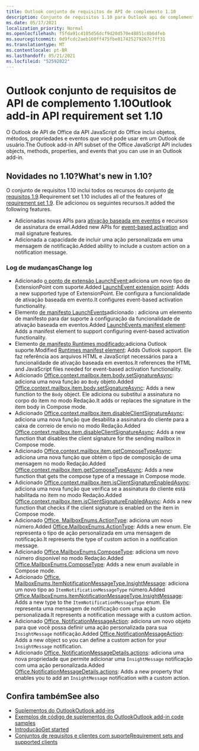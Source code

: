 ```yaml
---
title: Outlook conjunto de requisitos de API de complemento 1.10
description: Conjunto de requisitos 1.10 para Outlook api de complemento.
ms.date: 05/17/2021
localization_priority: Normal
ms.openlocfilehash: f5fda91c4105d56dcf9d20d570e48851c8b6dfeb
ms.sourcegitcommit: 0d9fcdc2aeb160ff475fbe817425279267c7ff31
ms.translationtype: MT
ms.contentlocale: pt-BR
ms.lasthandoff: 05/21/2021
ms.locfileid: "52592022"
---
```

# <a name="outlook-add-in-api-requirement-set-110"></a><span data-ttu-id="e3abc-103">Outlook conjunto de requisitos de API de complemento 1.10</span><span class="sxs-lookup"><span data-stu-id="e3abc-103">Outlook add-in API requirement set 1.10</span></span>

<span data-ttu-id="e3abc-104">O Outlook de API de Office da API JavaScript do Office inclui objetos, métodos, propriedades e eventos que você pode usar em um Outlook de usuário.</span><span class="sxs-lookup"><span data-stu-id="e3abc-104">The Outlook add-in API subset of the Office JavaScript API includes objects, methods, properties, and events that you can use in an Outlook add-in.</span></span>

## <a name="whats-new-in-110"></a><span data-ttu-id="e3abc-105">Novidades no 1.10?</span><span class="sxs-lookup"><span data-stu-id="e3abc-105">What's new in 1.10?</span></span>

<span data-ttu-id="e3abc-106">O conjunto de requisitos 1.10 inclui todos os recursos do conjunto [de requisitos 1.9](../requirement-set-1.9/outlook-requirement-set-1.9.md).</span><span class="sxs-lookup"><span data-stu-id="e3abc-106">Requirement set 1.10 includes all of the features of [requirement set 1.9](../requirement-set-1.9/outlook-requirement-set-1.9.md).</span></span> <span data-ttu-id="e3abc-107">Ele adicionou os seguintes recursos.</span><span class="sxs-lookup"><span data-stu-id="e3abc-107">It added the following features.</span></span>

- <span data-ttu-id="e3abc-108">Adicionadas novas APIs para [ativação baseada em eventos](../../../outlook/autolaunch.md) e recursos de assinatura de email.</span><span class="sxs-lookup"><span data-stu-id="e3abc-108">Added new APIs for [event-based activation](../../../outlook/autolaunch.md) and mail signature features.</span></span>
- <span data-ttu-id="e3abc-109">Adicionada a capacidade de incluir uma ação personalizada em uma mensagem de notificação.</span><span class="sxs-lookup"><span data-stu-id="e3abc-109">Added ability to include a custom action on a notification message.</span></span>

### <a name="change-log"></a><span data-ttu-id="e3abc-110">Log de mudanças</span><span class="sxs-lookup"><span data-stu-id="e3abc-110">Change log</span></span>

- <span data-ttu-id="e3abc-111">Adicionado [o ponto de extensão LaunchEvent:](../../manifest/extensionpoint.md#launchevent)adiciona um novo tipo de ExtensionPoint com suporte.</span><span class="sxs-lookup"><span data-stu-id="e3abc-111">Added [LaunchEvent extension point](../../manifest/extensionpoint.md#launchevent): Adds a new supported type of ExtensionPoint.</span></span> <span data-ttu-id="e3abc-112">Ele configura a funcionalidade de ativação baseada em evento.</span><span class="sxs-lookup"><span data-stu-id="e3abc-112">It configures event-based activation functionality.</span></span>
- <span data-ttu-id="e3abc-113">Elemento [de manifesto LaunchEvents](../../manifest/launchevents.md)adicionado : adiciona um elemento de manifesto para dar suporte à configuração da funcionalidade de ativação baseada em eventos.</span><span class="sxs-lookup"><span data-stu-id="e3abc-113">Added [LaunchEvents manifest element](../../manifest/launchevents.md): Adds a manifest element to support configuring event-based activation functionality.</span></span>
- <span data-ttu-id="e3abc-114">Elemento [de manifesto Runtimes modificado:](../../manifest/runtimes.md)adiciona Outlook suporte.</span><span class="sxs-lookup"><span data-stu-id="e3abc-114">Modified [Runtimes manifest element](../../manifest/runtimes.md): Adds Outlook support.</span></span> <span data-ttu-id="e3abc-115">Ele faz referência aos arquivos HTML e JavaScript necessários para a funcionalidade de ativação baseada em eventos.</span><span class="sxs-lookup"><span data-stu-id="e3abc-115">It references the HTML and JavaScript files needed for event-based activation functionality.</span></span>
- <span data-ttu-id="e3abc-116">Adicionado [Office.context.mailbox.item.body.setSignatureAsync](/javascript/api/outlook/office.body?view=outlook-js-1.10&preserve-view=true#setsignatureasync-data--options--callback-): adiciona uma nova função ao `Body` objeto.</span><span class="sxs-lookup"><span data-stu-id="e3abc-116">Added [Office.context.mailbox.item.body.setSignatureAsync](/javascript/api/outlook/office.body?view=outlook-js-1.10&preserve-view=true#setsignatureasync-data--options--callback-): Adds a new function to the `Body` object.</span></span> <span data-ttu-id="e3abc-117">Ele adiciona ou substitui a assinatura no corpo do item no modo Redação.</span><span class="sxs-lookup"><span data-stu-id="e3abc-117">It adds or replaces the signature in the item body in Compose mode.</span></span>
- <span data-ttu-id="e3abc-118">Adicionado [Office.context.mailbox.item.disableClientSignatureAsync](office.context.mailbox.item.md#methods): adiciona uma nova função que desabilita a assinatura do cliente para a caixa de correio de envio no modo Redação.</span><span class="sxs-lookup"><span data-stu-id="e3abc-118">Added [Office.context.mailbox.item.disableClientSignatureAsync](office.context.mailbox.item.md#methods): Adds a new function that disables the client signature for the sending mailbox in Compose mode.</span></span>
- <span data-ttu-id="e3abc-119">Adicionado [Office.context.mailbox.item.getComposeTypeAsync](/javascript/api/outlook/office.messagecompose?view=outlook-js-1.10&preserve-view=true#getcomposetypeasync-options--callback-): adiciona uma nova função que obtém o tipo de composição de uma mensagem no modo Redação.</span><span class="sxs-lookup"><span data-stu-id="e3abc-119">Added [Office.context.mailbox.item.getComposeTypeAsync](/javascript/api/outlook/office.messagecompose?view=outlook-js-1.10&preserve-view=true#getcomposetypeasync-options--callback-): Adds a new function that gets the compose type of a message in Compose mode.</span></span>
- <span data-ttu-id="e3abc-120">Adicionado [Office.context.mailbox.item.isClientSignatureEnabledAsync](office.context.mailbox.item.md#methods): adiciona uma nova função que verifica se a assinatura do cliente está habilitada no item no modo Redação.</span><span class="sxs-lookup"><span data-stu-id="e3abc-120">Added [Office.context.mailbox.item.isClientSignatureEnabledAsync](office.context.mailbox.item.md#methods): Adds a new function that checks if the client signature is enabled on the item in Compose mode.</span></span>
- <span data-ttu-id="e3abc-121">Adicionado [Office. MailboxEnums.ActionType](/javascript/api/outlook/office.mailboxenums.actiontype): adiciona um novo número.</span><span class="sxs-lookup"><span data-stu-id="e3abc-121">Added [Office.MailboxEnums.ActionType](/javascript/api/outlook/office.mailboxenums.actiontype): Adds a new enum.</span></span> <span data-ttu-id="e3abc-122">Ele representa o tipo de ação personalizada em uma mensagem de notificação.</span><span class="sxs-lookup"><span data-stu-id="e3abc-122">It represents the type of custom action in a notification message.</span></span>
- <span data-ttu-id="e3abc-123">Adicionado [Office.MailboxEnums.ComposeType](/javascript/api/outlook/office.mailboxenums.composetype?view=outlook-js-1.10&preserve-view=true): adiciona um novo número disponível no modo Redação.</span><span class="sxs-lookup"><span data-stu-id="e3abc-123">Added [Office.MailboxEnums.ComposeType](/javascript/api/outlook/office.mailboxenums.composetype?view=outlook-js-1.10&preserve-view=true): Adds a new enum available in Compose mode.</span></span>
- <span data-ttu-id="e3abc-124">Adicionado [Office. MailboxEnums.ItemNotificationMessageType.InsightMessage](/javascript/api/outlook/office.mailboxenums.itemnotificationmessagetype): adiciona um novo tipo ao `ItemNotificationMessageType` número.</span><span class="sxs-lookup"><span data-stu-id="e3abc-124">Added [Office.MailboxEnums.ItemNotificationMessageType.InsightMessage](/javascript/api/outlook/office.mailboxenums.itemnotificationmessagetype): Adds a new type to the `ItemNotificationMessageType` enum.</span></span> <span data-ttu-id="e3abc-125">Ele representa uma mensagem de notificação com uma ação personalizada.</span><span class="sxs-lookup"><span data-stu-id="e3abc-125">It represents a notification message with a custom action.</span></span>
- <span data-ttu-id="e3abc-126">Adicionado [Office. NotificationMessageAction](/javascript/api/outlook/office.notificationmessageaction): adiciona um novo objeto para que você possa definir uma ação personalizada para sua `InsightMessage` notificação.</span><span class="sxs-lookup"><span data-stu-id="e3abc-126">Added [Office.NotificationMessageAction](/javascript/api/outlook/office.notificationmessageaction): Adds a new object so you can define a custom action for your `InsightMessage` notification.</span></span>
- <span data-ttu-id="e3abc-127">Adicionado [Office. NotificationMessageDetails.actions](/javascript/api/outlook/office.notificationmessagedetails#actions): adiciona uma nova propriedade que permite adicionar uma `InsightMessage` notificação com uma ação personalizada.</span><span class="sxs-lookup"><span data-stu-id="e3abc-127">Added [Office.NotificationMessageDetails.actions](/javascript/api/outlook/office.notificationmessagedetails#actions): Adds a new property that enables you to add an `InsightMessage` notification with a custom action.</span></span>

## <a name="see-also"></a><span data-ttu-id="e3abc-128">Confira também</span><span class="sxs-lookup"><span data-stu-id="e3abc-128">See also</span></span>

- [<span data-ttu-id="e3abc-129">Suplementos do Outlook</span><span class="sxs-lookup"><span data-stu-id="e3abc-129">Outlook add-ins</span></span>](../../../outlook/outlook-add-ins-overview.md)
- [<span data-ttu-id="e3abc-130">Exemplos de código de suplementos do Outlook</span><span class="sxs-lookup"><span data-stu-id="e3abc-130">Outlook add-in code samples</span></span>](https://developer.microsoft.com/outlook/gallery/?filterBy=Outlook,Samples,Add-ins)
- [<span data-ttu-id="e3abc-131">Introdução</span><span class="sxs-lookup"><span data-stu-id="e3abc-131">Get started</span></span>](../../../quickstarts/outlook-quickstart.md)
- [<span data-ttu-id="e3abc-132">Conjuntos de requisitos e clientes com suporte</span><span class="sxs-lookup"><span data-stu-id="e3abc-132">Requirement sets and supported clients</span></span>](../../requirement-sets/outlook-api-requirement-sets.md)
